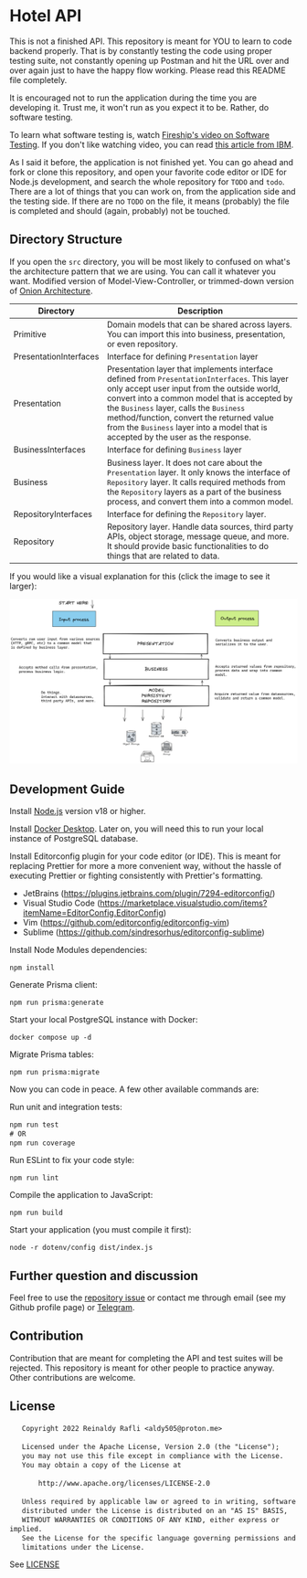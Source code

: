 # Hotel API

This is not a finished API. This repository is meant for YOU to learn to code backend properly.
That is by constantly testing the code using proper testing suite, not constantly opening up Postman
and hit the URL over and over again just to have the happy flow working. Please read this README file completely.

It is encouraged not to run the application during the time you are developing it. Trust me, it won't run
as you expect it to be. Rather, do software testing.

To learn what software testing is, watch [Fireship's video on Software Testing](https://www.youtube.com/watch?v=u6QfIXgjwGQ).
If you don't like watching video, you can read [this article from IBM](https://www.ibm.com/topics/software-testing).

As I said it before, the application is not finished yet. You can go ahead and fork or clone this repository, and
open your favorite code editor or IDE for Node.js development, and search the whole repository for `TODO` and `todo`.
There are a lot of things that you can work on, from the application side and the testing side.
If there are no `TODO` on the file, it means (probably) the file is completed and should (again, probably) not be
touched.

## Directory Structure

If you open the `src` directory, you will be most likely to confused on what's the architecture pattern that
we are using. You can call it whatever you want. Modified version of Model-View-Controller, or trimmed-down version
of [Onion Architecture](https://marcoatschaefer.medium.com/onion-architecture-explained-building-maintainable-software-54996ff8e464).

| Directory              | Description                                                                                                                                                                                                                                                                                                                                                               |
|------------------------|---------------------------------------------------------------------------------------------------------------------------------------------------------------------------------------------------------------------------------------------------------------------------------------------------------------------------------------------------------------------------|
| Primitive              | Domain models that can be shared across layers. You can import this into business, presentation, or even repository.                                                                                                                                                                                                                                                      |
| PresentationInterfaces | Interface for defining `Presentation` layer                                                                                                                                                                                                                                                                                                                               |
| Presentation           | Presentation layer that implements interface defined from `PresentationInterfaces`. This layer only accept user input from the outside world, convert into a common model that is accepted by the `Business` layer, calls the `Business` method/function, convert the returned value from the `Business` layer into a model that is accepted by the user as the response. |
| BusinessInterfaces     | Interface for defining `Business` layer                                                                                                                                                                                                                                                                                                                                   |
| Business               | Business layer. It does not care about the `Presentation` layer. It only knows the interface of `Repository` layer. It calls required methods from the `Repository` layers as a part of the business process, and convert them into a common model.                                                                                                                       |
| RepositoryInterfaces   | Interface for defining the `Repository` layer.                                                                                                                                                                                                                                                                                                                            |
| Repository             | Repository layer. Handle data sources, third party APIs, object storage, message queue, and more. It should provide basic functionalities to do things that are related to data.                                                                                                                                                                                          |

If you would like a visual explanation for this (click the image to see it larger):

![](./mvc.png)

## Development Guide

Install [Node.js](https://nodejs.org/en/) version v18 or higher.

Install [Docker Desktop](https://www.docker.com/products/docker-desktop/). Later on, you will need this to run
your local instance of PostgreSQL database.

Install Editorconfig plugin for your code editor (or IDE). This is meant for replacing Prettier for more a 
more convenient way, without the hassle of executing Prettier or fighting consistently with Prettier's formatting.
* JetBrains (https://plugins.jetbrains.com/plugin/7294-editorconfig/)
* Visual Studio Code (https://marketplace.visualstudio.com/items?itemName=EditorConfig.EditorConfig)
* Vim (https://github.com/editorconfig/editorconfig-vim)
* Sublime (https://github.com/sindresorhus/editorconfig-sublime)

Install Node Modules dependencies:

```shell
npm install
```

Generate Prisma client:

```shell
npm run prisma:generate
```

Start your local PostgreSQL instance with Docker:
```shell
docker compose up -d
```

Migrate Prisma tables:
```shell
npm run prisma:migrate
```

Now you can code in peace. A few other available commands are:

Run unit and integration tests:
```shell
npm run test
# OR
npm run coverage
```

Run ESLint to fix your code style:
```shell
npm run lint
```

Compile the application to JavaScript:
```shell
npm run build
```

Start your application (you must compile it first):
```shell
node -r dotenv/config dist/index.js
```

## Further question and discussion

Feel free to use the [repository issue](https://github.com/aldy505/hotel-api/issues) or contact me through email
(see my Github profile page) or [Telegram](https://t.me/aldy505).

## Contribution

Contribution that are meant for completing the API and test suites will be rejected. This repository is meant for
other people to practice anyway. Other contributions are welcome.

## License

```
   Copyright 2022 Reinaldy Rafli <aldy505@proton.me>

   Licensed under the Apache License, Version 2.0 (the "License");
   you may not use this file except in compliance with the License.
   You may obtain a copy of the License at

       http://www.apache.org/licenses/LICENSE-2.0

   Unless required by applicable law or agreed to in writing, software
   distributed under the License is distributed on an "AS IS" BASIS,
   WITHOUT WARRANTIES OR CONDITIONS OF ANY KIND, either express or implied.
   See the License for the specific language governing permissions and
   limitations under the License.
```

See [LICENSE](./LICENSE)